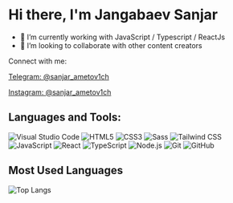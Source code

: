 # Hi there, I'm Jangabaev Sanjar

- 🌱 I’m currently working with JavaScript / Typescript / ReactJs
- 👯 I’m looking to collaborate with other content creators

Connect with me:

[Telegram: @sanjar_ametov1ch](https://t.me/sanjar_ametov1ch)

[Instagram: @sanjar_ametov1ch](https://www.instagram.com/sanjar_ametov1ch)

## Languages and Tools:

![Visual Studio Code](https://img.shields.io/badge/-Visual%20Studio%20Code-007ACC?style=flat-square&logo=visual-studio-code&logoColor=white)
![HTML5](https://img.shields.io/badge/-HTML5-E34F26?style=flat-square&logo=html5&logoColor=white)
![CSS3](https://img.shields.io/badge/-CSS3-1572B6?style=flat-square&logo=css3)
![Sass](https://img.shields.io/badge/-Sass-CC6699?style=flat-square&logo=sass&logoColor=white)
![Tailwind CSS](https://img.shields.io/badge/-Tailwind%20CSS-38B2AC?style=flat-square&logo=tailwind-css&logoColor=white)
![JavaScript](https://img.shields.io/badge/-JavaScript-F7DF1E?style=flat-square&logo=javascript&logoColor=black)
![React](https://img.shields.io/badge/-React-61DAFB?style=flat-square&logo=react&logoColor=black)
![TypeScript](https://img.shields.io/badge/-TypeScript-007ACC?style=flat-square&logo=typescript&logoColor=white)
![Node.js](https://img.shields.io/badge/-Node.js-339933?style=flat-square&logo=node-dot-js&logoColor=white)
![Git](https://img.shields.io/badge/-Git-F05032?style=flat-square&logo=git&logoColor=white)
![GitHub](https://img.shields.io/badge/-GitHub-181717?style=flat-square&logo=github)

## Most Used Languages

![Top Langs](https://github-readme-stats.vercel.app/api/top-langs/?username=sanjar-ametovich&layout=compact)
